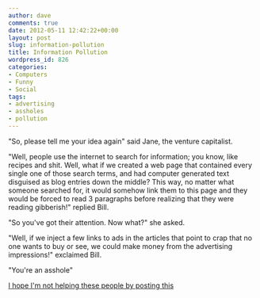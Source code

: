 ```yaml
---
author: dave
comments: true
date: 2012-05-11 12:42:22+00:00
layout: post
slug: information-pollution
title: Information Pollution
wordpress_id: 826
categories:
- Computers
- Funny
- Social
tags:
- advertising
- assholes
- pollution
---
```


"So, please tell me your idea again" said Jane, the venture capitalist.

"Well, people use the internet to search for information; you know, like recipes and shit.  Well, what if we created a web page that contained every single one of those search terms, and had computer generated text disguised as blog entries down the middle? This way, no matter what someone searched for, it would somehow link them to this page and they would be forced to read 3 paragraphs before realizing that they were reading gibberish!" replied Bill. 

"So you've got their attention.  Now what?" she asked.

"Well, if we inject a few links to ads in the articles that point to crap that no one wants to buy or see, we could make money from the advertising impressions!" exclaimed Bill. 

"You're an asshole"


[I hope I'm not helping these people by posting this](http://pellkeiy.livejournal.com/)
